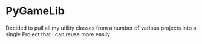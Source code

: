 # PyGameLib
Decided to pull all my utility classes from a number of various projects into a single Project that I can reuse more easily.
